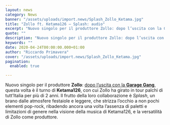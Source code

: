 ```yaml
---
layout: news
category: News
banner: "/assets/uploads/import.news/Splash_Zollo_Ketama.jpg"
title: "Zollo ft. Ketama126 – Splash: audio"
excerpt: "Nuovo singolo per il produttore Zollo: dopo l’uscita con la Garage Gang, questa volta è il turno di Ketama126, con cui Zollo ha girato in tour palchi di tutt’Italia per più di 2 anni. Il frutto della loro collaborazione è Splash, un brano dalle atmosfere festaiole e leggere, che strizza l’occhio a non pochi elementi [&hellip"
quote: ""
description: "Nuovo singolo per il produttore Zollo: dopo l’uscita con la Garage Gang, questa volta è il turno di Ketama126, con cui Zollo ha girato in tour palchi di tutt’Italia per più di 2 anni. Il frutto della loro collaborazione è Splash, un brano dalle atmosfere festaiole e leggere, che strizza l’occhio a non pochi elementi [&hellip"
keywords: ""
date: 2020-04-24T00:00:00.000+01:00
author: "Riccardo Primavera"
cover: "/assets/uploads/import.news/Splash_Zollo_Ketama.jpg"
pagination:
  enabled: true

---
```


Nuovo singolo per il produttore **Zollo**: [dopo l’uscita con la **Garage Gang**](https://hotmc.com/zollo-ft-garage-gang-ultimo-disco-audio/), questa volta è il turno di **Ketama126**, con cui Zollo ha girato in tour palchi di tutt’Italia per più di 2 anni. Il frutto della loro collaborazione è _Splash_, un brano dalle atmosfere festaiole e leggere, che strizza l’occhio a non pochi elementi pop-rock, ribadendo ancora una volta l’assenza di paletti e limitazioni di genere nella visione della musica di Ketama126, e la versatilità di Zollo come produttore.